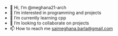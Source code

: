 - 👋 Hi, I’m @meghana21-arch
- 👀 I’m interested in programming and projects 
- 🌱 I’m currently learning cpp
- 💞️ I’m looking to collaborate on projects 
- 📫 How to reach me saimeghana.barla@gmail.com

<!---
meghana21-arch/meghana21-arch is a ✨ special ✨ repository because its `README.md` (this file) appears on your GitHub profile.
You can click the Preview link to take a look at your changes.
--->
